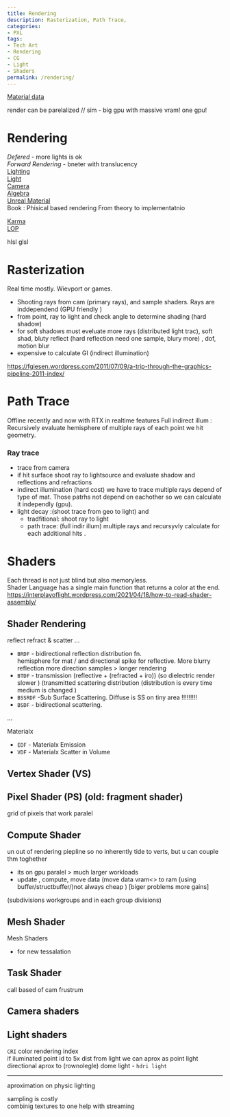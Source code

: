 ```yaml
---
title: Rendering
description: Rasterization, Path Trace,
categories:
- PXL
tags:
- Tech Art
- Rendering
- CG
- Light
- Shaders
permalink: /rendering/
---
```

[Material data](/matdata/)


render can be parelalized // sim - big gpu with massive vram! one gpu!



# Rendering
*Defered* - more lights is ok    
*Forward Rendering* - bneter with translucency   
[Lighting](/ulight/)  
[Light](/light/)  
[Camera](/camera/)     
[Algebra](/algebra/)  
[Unreal Material](/umat/)   
Book :  Phisical based rendering From theory to implementatnio

[Karma](/karma/)  
[LOP](/lop/)  

hlsl
glsl

# Rasterization

Real time mostly. Wievport or games.
- Shooting rays from cam (primary rays), and sample shaders. Rays are inddependend (GPU friendly )
- from point, ray to light and check angle to determine shading (hard shadow)
- for soft shadows must eveluate more rays (distributed light trac),  soft shad, bluty reflect (hard reflection need one sample, blury more) , dof, motion blur
- expensive to calculate GI (indirect illumination)

https://fgiesen.wordpress.com/2011/07/09/a-trip-through-the-graphics-pipeline-2011-index/





# Path Trace
Offline recently and now with RTX in realtime features
Full indirect illum :  Recursively evaluate hemisphere of multiple rays of each point we hit geometry.

### Ray trace
- trace from camera
- if hit surface shoot ray to lightsource and evaluate shadow and reflections  and refractions
- indirect illumination (hard cost) we have to trace multiple rays depend of type of mat. Those patrhs not depend on eachother so we can calculate it independly (gpu).
- light decay :(shoot trace from geo to light) and
   - tradfitional: shoot ray to light
   - path trace: (full indir illum) multiple rays and recursyvly calculate for each additional hits .




# Shaders



Each thread is not just blind but also memoryless.  
Shader Language has a single main function that returns a color at the end.  
https://interplayoflight.wordpress.com/2021/04/18/how-to-read-shader-assembly/

## Shader Rendering
reflect refract & scatter ...  
- `BRDF` - bidirectional reflection distribution fn.     
hemisphere for mat / and directional spike for reflective. More blurry reflection more direction samples > longer rendering
- `BTDF` - transmission (reflective + (refracted + iro)) (so dielectric render slower ) (transmitted scattering distribution (distribution is every time medium is changed )   
- `BSSRDF` -Sub Surface Scattering. Diffuse is SS on tiny area !!!!!!!!!   
- `BSDF` - bidirectional scattering.

...

Materialx
- `EDF` - Materialx Emission
- `VDF` - Materialx Scatter in Volume

## Vertex Shader (VS)   

## Pixel Shader (PS) (old: fragment shader)    

grid of pixels that work paralel

## Compute Shader   


un out of rendering piepline so no inherently tide to verts, but u can couple thm toghether
- its on gpu paralel > much larger workloads
- update , compute, move data (move data vram<> to ram (using buffer/structbuffer/)not always cheap ) [biger problems more gains]



(subdivisions workgroups and in each group divisions)
## Mesh Shader    
Mesh Shaders    
- for new tessalation


## Task Shader
 call based of cam frustrum   





## Camera shaders


## Light shaders
`CRI` color rendering index  
if iluminated point id to 5x dist from light we can aprox as point light
directional aprox to (rownolegle)
dome light - `hdri light`


 -----------------


 aproximation on physic lighting


 sampling is costly    
 combinig textures to one help with streaming  
